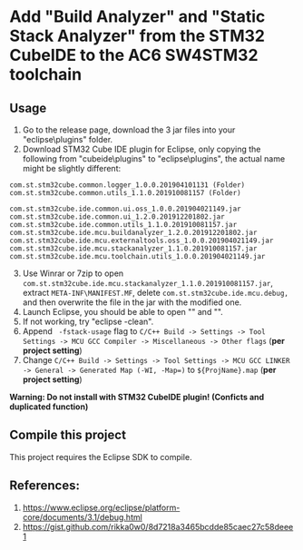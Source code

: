 # Add "Build Analyzer" and "Static Stack Analyzer" from the STM32 CubeIDE to the AC6 SW4STM32 toolchain

## Usage
1. Go to the release page, download the 3 jar files into your "eclipse\plugins" folder.
2. Download STM32 Cube IDE plugin for Eclipse, only copying the following from "cubeide\plugins" to "eclipse\plugins", the actual name might be slightly different:
```
com.st.stm32cube.common.logger_1.0.0.201904101131 (Folder)
com.st.stm32cube.common.utils_1.1.0.201910081157 (Folder)

com.st.stm32cube.ide.common.ui.oss_1.0.0.201904021149.jar
com.st.stm32cube.ide.common.ui_1.2.0.201912201802.jar
com.st.stm32cube.ide.common.utils_1.1.0.201910081157.jar
com.st.stm32cube.ide.mcu.buildanalyzer_1.2.0.201912201802.jar
com.st.stm32cube.ide.mcu.externaltools.oss_1.0.0.201904021149.jar
com.st.stm32cube.ide.mcu.stackanalyzer_1.1.0.201910081157.jar
com.st.stm32cube.ide.mcu.toolchain.utils_1.0.0.201904021149.jar
```
3. Use Winrar or 7zip to open `com.st.stm32cube.ide.mcu.stackanalyzer_1.1.0.201910081157.jar`, extract `META-INF\MANIFEST.MF`, delete `com.st.stm32cube.ide.mcu.debug,` and then overwrite the file in the jar with the modified one.
4. Launch Eclipse, you should be able to open "" and "".
5. If not working, try "eclipse -clean".
6. Append ` -fstack-usage` flag to `C/C++ Build -> Settings -> Tool Settings -> MCU GCC Compiler -> Miscellaneous -> Other flags` (__per project setting__)
7. Change `C/C++ Build -> Settings -> Tool Settings -> MCU GCC LINKER -> General -> Generated Map (-WI, -Map=)` to `${ProjName}.map` (__per project setting__)

__Warning: Do not install with STM32 CubeIDE plugin! (Conficts and duplicated function)__

## Compile this project
This project requires the Eclipse SDK to compile.


## References:
1. https://www.eclipse.org/eclipse/platform-core/documents/3.1/debug.html
1. https://gist.github.com/rikka0w0/8d7218a3465bcdde85caec27c58deee1